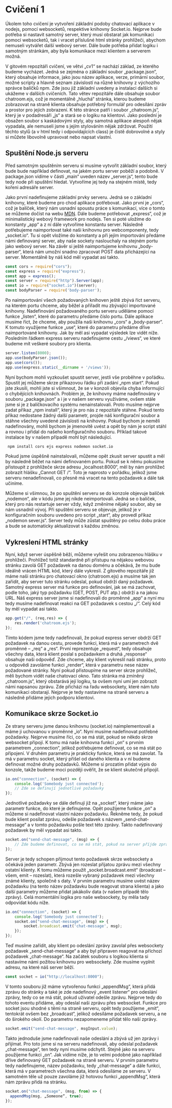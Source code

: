 # Cvičení 1
Úkolem toho cvičení je vytvoření základní podoby chatovací aplikace v nodejs, pomocí websocketů, respektive knihovny Socket.io. Nejprve bude potřeba si nastavit samotný server, který musí obstarat jak komunikaci pomocí websocketů, tak i vracet příslušné html stránky prohlížeči, abychom nemuseli vytvářet další webový server. Dále bude potřeba přidat logiku i samotným stránkám, aby byla komunikace mezi klientem a serverem možná.

V gitovém repozitáři cvičení, ve větvi „cv1“ se nachází základ, ze kterého budeme vycházet. Jedná se zejména o základní soubor „package.json“, který obsahuje informace, jako jsou název aplikace, verze, primární  soubor, možné scripty a hlavně seznam závislostí na různé knihovny z výchozího správce balíčků npm. Zde jsou již základní uvedeny a instalaci dalších si ukážeme v dalších cvičeních. Tato větev repozitáře dále obsahuje soubor chatroom.ejs, což je momentálně „hluchá“ stránka, kterou budeme zobrazovat na straně klienta obsahuje potřebný formulář pro odesílání zpráv a prostor pro jejich zobrazení. K této stránce patří i soubor „chatroom.js“, který je v podadresáři „js“ a stará se o logiku na klientovi. Jako poslední je obsažen soubor s kaskádovými styly, aby samotná aplikace alespoň nějak vypadala, ale nemuseli jsme s jejím stylováním nějak zdržovat. Použití těchto stylů (a v html tedy i odpovídajících class) je čistě dobrovolné a styly si můžete libovolně upravovat nebo napsat vlastní.

## Spuštění Node.js serveru
Před samotným spuštěním serveru si musíme vytvořit základní soubor, který bude bude například definovat, na jakém portu server poběží a podobně. V package.json vidíme v části „main“ uveden název „server.js“, tento bude tedy node při spuštění hledat. Vytvoříme jej tedy na stejném místě, tedy kořeni adresáře server.

Jako první nadefinujeme základní prvky serveru. Jedná se o základní knihovny, které budeme pro chod aplikace potřebovat. Jako první je „cors“, což je balíček, který nám usnadní spoustu práce s komunikací, více o tomto se můžeme dočíst na webu [MDN](https://developer.mozilla.org/en-US/docs/Web/HTTP/CORS). Dále budeme potřebovat „express“, což je minimalistický webový framework pro nodejs. Ten si poté uložíme do konstanty „app“ a z ní dále vytvoříme konstantu server. Následně potřebujeme naimportovat také naši knihovnu pro webcomponenty, tedy „socket.io“. Tu si opět vložíme do konstanty a při jejím importování předáme námi definovaný server, aby naše sockety naslouchaly na stejném portu jako webový server. Na závěr si ještě naimportujeme knihovnu „body-parser“, která nám umožní snadno zpracovat POST data přicházející na server. Momentálně by náš kód měl vypadat asi takto.

```javascript
const cors = require("cors");
const express = require("express");
const app = express();
const server = require("http").Server(app);
const io = require("socket.io")(server);
const bodyParser = require('body-parser');
```

Po naimportování všech požadovaných knihoven ještě zbývá říct serveru, na kterém portu chceme, aby běžel a přiřadit mu zbývající importované knihovny. Nadefinování požadovaného portu serveru uděláme pomocí funkce „listen“, které do parametru předáme číslo portu. Dále aplikace musíme říct, že chceme, aby použila naši knihovnu „cors“ a „body-parser“. K tomuto využijeme funkce „use“, které do parametru předáme dříve naimportované knihovny. Jak by měl asi vypadat výsledek lze vidět níže. Posledním řádkem express serveru nadefinujeme cestu „/views“, ve které budeme mít veškeré soubory pro klienta.

```javascript
server.listen(8000);
app.use(bodyParser.json());
app.use(cors());
app.use(express.static(__dirname + '/views'));
```

Nyní bychom mohli vyzkoušet spustit server, jestli vše proběhne v pořádku. Spustit jej můžeme skrze příkazovou řádku při zadání „npm start“. Pokud jste zkusili, mohli jste si všimnout, že se v konzoli objevila chyba informující o chybějících knihovnách. Problém je, že knihovny máme nadefinovány v souboru „package.json“ a i je v našem serveru využíváme, ovšem stále jsme si je z balíčkovacího systému nenainstalovali. Proto musíme nejprve zadat příkaz „npm install“, který je pro nás z repozitáře stáhne. Pokud tento příkaz nedostane žádný další parametr, projde náš konfigurační soubor a stáhne všechny uvedené závislosti na knihovny. Pokud bychom je neměli nadefinovány, mohli bychom je jmenovitě uvést a opět by nám je script stáhl a rovnou i přidal do našeho konfiguračního souboru. Příklad takové instalace by v našem případě mohl být následující.

```bash
 npm install cors ejs express nodemon socket.io
```

Pokud jsme úspěšně nainstalovali, můžeme opět zkusit server spustit a měl by následně běžet na námi definovaném portu. Pokud se k němu pokusíme přistoupit z prohlížeče skrze adresu „localhost:8000“, měl by nám prohlížeč zobrazit hlášku „Cannot GET /“. Toto je naprosto v pořádku, jelikož jsme serveru nenadefinovali, co přesně má vracet na tento požadavek a dále tak učiníme.

Můžeme si všimnou, že po spuštění serveru se do konzole objevuje balíček „nodemon“, ale v kódu jsme jej nikde neimportovali. Jedná se o balíček, který pro nás restartuje server vždy, když změníme nějaký soubor, aby se nám usnadnil vývoj. Při spuštění serveru se objevuje, jelikož je v konfiguračním souboru uvedeno pro script „start“, aby provedl příkaz „nodemon sever.js“. Server tedy může zůstat spuštěný po celou dobu práce a bude se automaticky aktualizovat s každou změnou.

## Vykreslení HTML stránky

Nyní, když server úspěšně běží, můžeme vyřešit onu zobrazenou hlášku v prohlížeči. Prohlížeč totiž standardně při přístupu na nějakou webovou stránku zavolá GET požadavek na danou doménu a očekává, že mu bude ideálně vrácen HTML kód, který dále vykreslí. Z gitového repozitáře již máme naši stránku pro chatovací okno (chatroom.ejs) a musíme tak jen zařídit, aby server tuto stránku odeslal, pokud obdrží daný požadavek. Samotný express server má funkce pro definování, jak se má zachovat, podle toho, jaký typ požadavku (GET, POST, PUT atp.) obdrží a na jakou URL. Náš express server jsme si nadefinovali do proměnné „app“ a nyní mu tedy musíme nadefinovat reakci na GET požadavek s cestou „/“. Celý kód by měl vypadat asi takto.

```javascript
app.get("/", (req,res) => {
    res.render('chatroom.ejs');
});
```

Tímto kódem jsme tedy nadefinovali, že pokud express server obdrží GET požadavek na danou cestu, provede funkci, která má v parametrech dvě proměnné – „req“ a „res“. První reprezentuje „request“, tedy obsahuje všechny data, která klient poslal s požadavkem a druhá „response“ obsahuje naši odpověď. Zde chceme, aby klient vykreslil naši stránku, proto u odpovědi zavoláme funkci „render“, která v parametru nese název požadované stránky. Nyní pokud přistoupíme na server skrze prohlížeč, měli bychom vidět naše chatovací okno. Tato stránka má zmíněný „chatroom.js“, který obstarává její logiku, ta ovšem nyní umí jen zobrazit námi napsanou zprávu. Zde přichází na řadu websockety, které nám tuto komunikaci obstarají. Nejprve je tedy nastavíme na straně serveru a následně přidáme jejich podporu klientovi.

## Komunikace skrze Socket.io

Ze strany serveru jsme danou knihovnu (socket.io) naimplementovali a máme ji uchovanou v proměnné „io“. Nyní musíme nadefinovat potřebné požadavky. Nejprve musíme říci, co se má stát, pokud se někdo skrze websocket připojí. K tomu má naše knihovna funkci „on“ s prvním parametrem „connection“, jelikož potřebujeme definovat, co se má stát po připojení. V druhém parametru je prakticky funkce, která se má zavolat. Ta má v parametru socket, který přišel od daného klienta a v ní budeme definovat možné druhy požadavků. Můžeme si prozatím přidat výpis do konzole, takže budeme moci později ověřit, že se klient skutečně připojil. 

```javascript
io.on("connection", (socket) => {
    console.log('Somebody just connected');
    // Zde se definují jednotlivé požadavky
});
```
Jednotlivé požadavky se dále definují již na „socket“, který máme jako parametr funkce, do které je definujeme. Opět použijeme funkce „on“ a můžeme si nadefinovat vlastní název požadavku. Řekněme tedy, že pokud bude klient posílat zprávu, odešle požadavek s názvem „send-chat-message“ a v tomto požadavku pošle text této zprávy. Takto nadefinovaný požadavek by měl vypadat asi takto.

```javascript
socket.on("send-chat-message", (msg) => {
    // Zde budeme definovat, co se má stát, pokud na server příjde zpráva
});  
```

Server je tedy schopen přijmout tento požadavek skrze websockety a očekává jeden parametr. Zbývá jen rozeslat přijatou zprávu mezi všechny ostatní klienty. K tomu můžeme použít „socket.broadcast.emit“ (broadcast – všem, emit – rozeslat), která rozešle vybraný požadavek mezi všechny známé klienty, společně s daty. V prvním parametru musíme uvést název požadavku (na tento název požadavku bude reagovat strana klienta) a jako další parametry můžeme přidat jakákoliv data (v našem případě tělo zprávy). Celá momentální logika pro naše websockety, by měla tady odpovídat kódu níže.

```javascript
io.on("connection", (socket) => {
    console.log('Somebody just connected');
    socket.on("send-chat-message", (msg) => {
        socket.broadcast.emit('chat-message', msg);
    });  
});
```

Teď musíme zařídit, aby klient po odeslání zprávy zavolal přes websockety požadavek „send-chat-message“ a aby byl připraven reagovat na příchozí požadavek „chat-message“.  Na začátek souboru s logikou klienta si nastavíme námi požitou knihovnu pro websockety. Zde musíme vyplnit adresu, na které náš server běží. 

```javascript
const socket = io("http://localhost:8000");
```
V tomto souboru již máme vytvořenou funkci „appendMsg“, která přidá zprávu do stránky a také je zde nadefinový „event listener“ pro odeslání zprávy, tedy co se má stát, pokud uživatel odešle zprávu. Nejprve tedy do tohoto eventu přidáme, aby odeslal naši zprávu přes websocket. Funkce pro socket jsou shodné s těmi na straně serveru, opět tedy použijeme „emit“, tentokrát ovšem bez „broadcast“, jelikož odesíláme požadavek serveru, a ne do širokého okolí. Do parametru nezapomeneme přidat tělo naší zprávy.  

```javascript
socket.emit("send-chat-message", msgInput.value);
```

Takto jednoduše jsme nadefinovali naše odeslání a zbývá už jen zprávy i přijímat. Pro toto jsme si na serveru nadefinovali, aby odeslal požadavek „chat-message“, ten tedy nyní musíme odchytit. Stejně jako na serveru použijeme funkci „on“. Jak vidíme níže, je to velmi podobné jako například dříve definovaný GET požadavek na straně serveru. V prvním parametru tedy nadefinujeme, název požadavku, tedy „chat-message“ a dále funkci, která má v parametrech všechna data, která odesíláme ze serveru. V samotném těle už pouze zavoláme již hotovou funkci „appendMsg“, která nám zprávu přidá na stránku.

```javascript
socket.on("chat-message", (msg, from) => {
  appendMsg(msg, „Someone“, true);
});
```